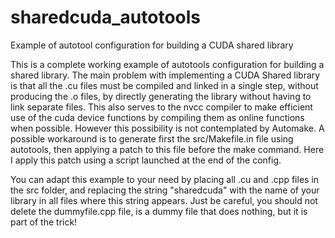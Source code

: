 # sharedcuda_autotools
Example of autotool configuration for building a CUDA shared library

This is a complete working example of autotools configuration for building a shared library. The main problem with implementing a CUDA Shared library is that all the .cu files must be compiled and linked in a single step, without producing the .o files, by directly generating the library without having to link separate files. This also serves to the nvcc compiler to make efficient use of the cuda device functions by compiling them as online functions when possible.
However this possibility is not contemplated by Automake. A possible workaround is to generate first the src/Makefile.in file using autotools, then applying a patch to this file before the make command. Here I apply this patch using a script launched at the end of the config.

You can adapt this example to your need by placing all .cu and .cpp files in the src folder, and replacing the string "sharedcuda" with the name of your library in all files where this string appears.
Just be careful, you should not delete the dummyfile.cpp file, is a dummy file that does nothing, but it is part of the trick!
